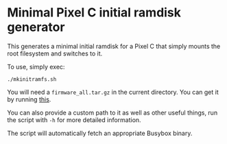 # Minimal Pixel C initial ramdisk generator

This generates a minimal initial ramdisk for a Pixel C that simply mounts
the root filesystem and switches to it.

To use, simply exec:

```
./mkinitramfs.sh
```

You will need a `firmware_all.tar.gz` in the current directory. You can get it
by running [this](https://github.com/pixelc-linux/pixelc-get_firmware.sh).

You can also provide a custom path to it as well as other useful things, run
the script with `-h` for more detailed information.

The script will automatically fetch an appropriate Busybox binary.
